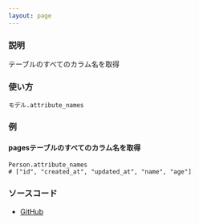 ```yaml
---
layout: page
---
```

### 説明
テーブルのすべてのカラム名を取得

### 使い方
    モデル.attribute_names

### 例
#### pagesテーブルのすべてのカラム名を取得
    Person.attribute_names
    # ["id", "created_at", "updated_at", "name", "age"]

### ソースコード
* [GitHub](https://github.com/rails/rails/blob/f33d52c95217212cbacc8d5e44b5a8e3cdc6f5b3/activerecord/lib/active_record/attribute_methods.rb#L154)